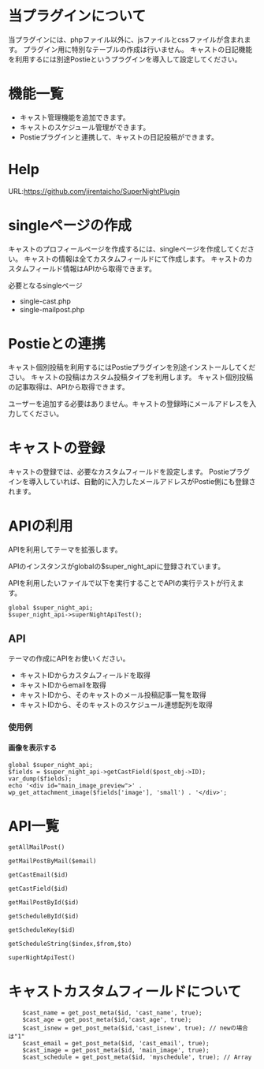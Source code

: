 # 当プラグインについて

当プラグインには、phpファイル以外に、jsファイルとcssファイルが含まれます。
プラグイン用に特別なテーブルの作成は行いません。
キャストの日記機能を利用するには別途Postieというプラグインを導入して設定してください。


# 機能一覧

* キャスト管理機能を追加できます。
* キャストのスケジュール管理ができます。
* Postieプラグインと連携して、キャストの日記投稿ができます。

# Help

URL:https://github.com/jirentaicho/SuperNightPlugin


# singleページの作成

キャストのプロフィールページを作成するには、singleページを作成してください。
キャストの情報は全てカスタムフィールドにて作成します。
キャストのカスタムフィールド情報はAPIから取得できます。

必要となるsingleページ

* single-cast.php
* single-mailpost.php


# Postieとの連携

キャスト個別投稿を利用するにはPostieプラグインを別途インストールしてください。
キャストの投稿はカスタム投稿タイプを利用します。
キャスト個別投稿の記事取得は、APIから取得できます。

ユーザーを追加する必要はありません。キャストの登録時にメールアドレスを入力してください。

# キャストの登録

キャストの登録では、必要なカスタムフィールドを設定します。
Postieプラグインを導入していれば、自動的に入力したメールアドレスがPostie側にも登録されます。

# APIの利用

APIを利用してテーマを拡張します。

APIのインスタンスがglobalの$super_night_apiに登録されています。

APIを利用したいファイルで以下を実行することでAPIの実行テストが行えます。
~~~
global $super_night_api;
$super_night_api->superNightApiTest();
~~~

## API

テーマの作成にAPIをお使いください。

* キャストIDからカスタムフィールドを取得
* キャストIDからemailを取得
* キャストIDから、そのキャストのメール投稿記事一覧を取得
* キャストIDから、そのキャストのスケジュール連想配列を取得



### 使用例

#### 画像を表示する
~~~
global $super_night_api;
$fields = $super_night_api->getCastField($post_obj->ID);
var_dump($fields);
echo '<div id="main_image_preview">' . wp_get_attachment_image($fields['image'], 'small') . '</div>';
~~~

# API一覧

~~~
getAllMailPost()

getMailPostByMail($email)

getCastEmail($id)

getCastField($id)

getMailPostById($id)

getScheduleById($id)

getScheduleKey($id)

getScheduleString($index,$from,$to)

superNightApiTest()
~~~

# キャストカスタムフィールドについて

~~~
    $cast_name = get_post_meta($id, 'cast_name', true); 
    $cast_age = get_post_meta($id,'cast_age', true);
    $cast_isnew = get_post_meta($id,'cast_isnew', true); // newの場合は"1"
    $cast_email = get_post_meta($id, 'cast_email', true);
    $cast_image = get_post_meta($id, 'main_image', true);
    $cast_schedule = get_post_meta($id, 'myschedule', true); // Array
~~~
